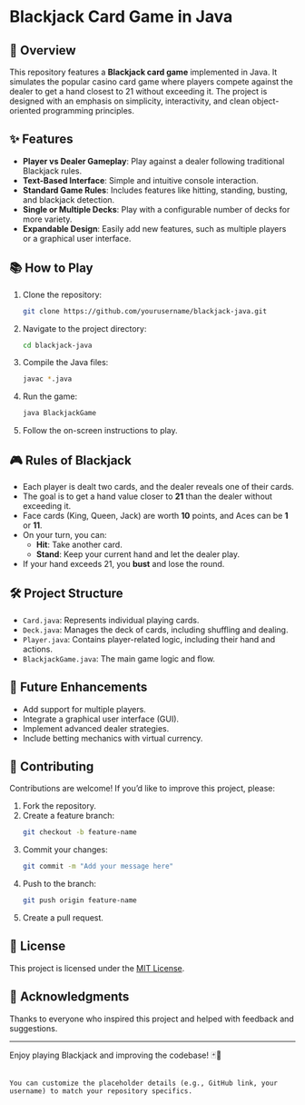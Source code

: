 
# Blackjack Card Game in Java  

## 🎲 Overview  
This repository features a **Blackjack card game** implemented in Java. It simulates the popular casino card game where players compete against the dealer to get a hand closest to 21 without exceeding it. The project is designed with an emphasis on simplicity, interactivity, and clean object-oriented programming principles.  

## ✨ Features  
- **Player vs Dealer Gameplay**: Play against a dealer following traditional Blackjack rules.  
- **Text-Based Interface**: Simple and intuitive console interaction.  
- **Standard Game Rules**: Includes features like hitting, standing, busting, and blackjack detection.  
- **Single or Multiple Decks**: Play with a configurable number of decks for more variety.  
- **Expandable Design**: Easily add new features, such as multiple players or a graphical user interface.  

## 📚 How to Play  
1. Clone the repository:  
   ```bash
   git clone https://github.com/yourusername/blackjack-java.git
   ```
2. Navigate to the project directory:  
   ```bash
   cd blackjack-java
   ```
3. Compile the Java files:  
   ```bash
   javac *.java
   ```
4. Run the game:  
   ```bash
   java BlackjackGame
   ```
5. Follow the on-screen instructions to play.  

## 🎮 Rules of Blackjack  
- Each player is dealt two cards, and the dealer reveals one of their cards.  
- The goal is to get a hand value closer to **21** than the dealer without exceeding it.  
- Face cards (King, Queen, Jack) are worth **10** points, and Aces can be **1** or **11**.  
- On your turn, you can:  
  - **Hit**: Take another card.  
  - **Stand**: Keep your current hand and let the dealer play.  
- If your hand exceeds 21, you **bust** and lose the round.  

## 🛠️ Project Structure  
- `Card.java`: Represents individual playing cards.  
- `Deck.java`: Manages the deck of cards, including shuffling and dealing.  
- `Player.java`: Contains player-related logic, including their hand and actions.  
- `BlackjackGame.java`: The main game logic and flow.  

## 🚀 Future Enhancements  
- Add support for multiple players.  
- Integrate a graphical user interface (GUI).  
- Implement advanced dealer strategies.  
- Include betting mechanics with virtual currency.  

## 🤝 Contributing  
Contributions are welcome! If you’d like to improve this project, please:  
1. Fork the repository.  
2. Create a feature branch:  
   ```bash
   git checkout -b feature-name
   ```
3. Commit your changes:  
   ```bash
   git commit -m "Add your message here"
   ```
4. Push to the branch:  
   ```bash
   git push origin feature-name
   ```
5. Create a pull request.  

## 📝 License  
This project is licensed under the [MIT License](LICENSE).  

## 🙌 Acknowledgments  
Thanks to everyone who inspired this project and helped with feedback and suggestions.  

---

Enjoy playing Blackjack and improving the codebase! 🃏🎴
```  

You can customize the placeholder details (e.g., GitHub link, your username) to match your repository specifics.
